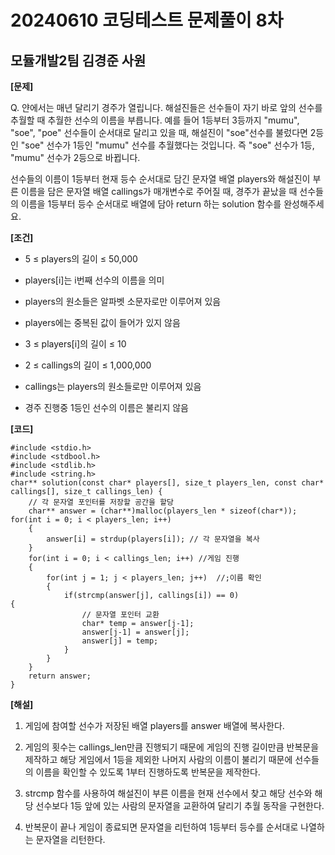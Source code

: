 # 20240610 코딩테스트 문제풀이 8차

## 모듈개발2팀 김경준 사원

**[문제]**

Q. 얀에서는 매년 달리기 경주가 열립니다. 해설진들은 선수들이 자기 바로 앞의 선수를 추월할 때 추월한 선수의 이름을 부릅니다. 예를 들어 1등부터 3등까지 "mumu", "soe", "poe" 선수들이 순서대로 달리고 있을 때, 해설진이 "soe"선수를 불렀다면 2등인 "soe" 선수가 1등인 "mumu" 선수를 추월했다는 것입니다. 즉 "soe" 선수가 1등, "mumu" 선수가 2등으로 바뀝니다.

선수들의 이름이 1등부터 현재 등수 순서대로 담긴 문자열 배열 players와 해설진이 부른 이름을 담은 문자열 배열 callings가 매개변수로 주어질 때, 경주가 끝났을 때 선수들의 이름을 1등부터 등수 순서대로 배열에 담아 return 하는 solution 함수를 완성해주세요.




**[조건]**

- 5 ≤ players의 길이 ≤ 50,000

- players[i]는 i번째 선수의 이름을 의미

- players의 원소들은 알파벳 소문자로만 이루어져 있음

- players에는 중복된 값이 들어가 있지 않음

- 3 ≤ players[i]의 길이 ≤ 10

- 2 ≤ callings의 길이 ≤ 1,000,000

- callings는 players의 원소들로만 이루어져 있음

- 경주 진행중 1등인 선수의 이름은 불리지 않음

  

**[코드]**

```
#include <stdio.h>
#include <stdbool.h>
#include <stdlib.h>
#include <string.h>
char** solution(const char* players[], size_t players_len, const char* callings[], size_t callings_len) {
    // 각 문자열 포인터를 저장할 공간을 할당
    char** answer = (char**)malloc(players_len * sizeof(char*));
for(int i = 0; i < players_len; i++)
    {
        answer[i] = strdup(players[i]); // 각 문자열을 복사
    }
    for(int i = 0; i < callings_len; i++) //게임 진행
    {
        for(int j = 1; j < players_len; j++)  //;이름 확인
        {
            if(strcmp(answer[j], callings[i]) == 0) 
{  
                // 문자열 포인터 교환
                char* temp = answer[j-1];
                answer[j-1] = answer[j];
                answer[j] = temp;
            }
        }
    }
    return answer;
}

```

**[해설]**

1. 게임에 참여할 선수가 저장된 배열 players를 answer 배열에 복사한다.

2. 게임의 횟수는 callings_len만큼 진행되기 때문에 게임의 진행 길이만큼 반복문을 제작하고 해당 게임에서 1등을 제외한 나머지 사람의 이름이 불리기 때문에 선수들의 이름을 확인할 수 있도록 1부터 진행하도록 반복문을 제작한다.

3. strcmp 함수를 사용하여 해설진이 부른 이름을 현재 선수에서 찾고 해당 선수와 해당 선수보다 1등 앞에 있는 사람의 문자열을 교환하여 달리기 추월 동작을 구현한다.

4. 반복문이 끝나 게임이 종료되면 문자열을 리턴하여 1등부터 등수를 순서대로 나열하는 문자열을 리턴한다.









